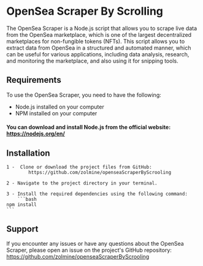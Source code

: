 # OpenSea Scraper By Scrolling
The OpenSea Scraper is a Node.js script that allows you to scrape live data from the OpenSea marketplace, which is one of the largest decentralized marketplaces for non-fungible tokens (NFTs). This script allows you to extract data from OpenSea in a structured and automated manner, which can be useful for various applications, including data analysis, research, and monitoring the marketplace, and also using it for snipping tools.

## Requirements

To use the OpenSea Scraper, you need to have the following:

* Node.js installed on your computer
* NPM installed on your computer

#### You can download and install Node.js from the official website: https://nodejs.org/en/

## Installation
    1 -  Clone or download the project files from GitHub: 
            https://github.com/zolmine/openseaScraperByScrooling

    2 - Navigate to the project directory in your terminal.

    3 - Install the required dependencies using the following command:
        ```bash
    npm install
    ```



## Support

If you encounter any issues or have any questions about the OpenSea Scraper, please open an issue on the project's GitHub repository: https://github.com/zolmine/openseaScraperByScrooling





